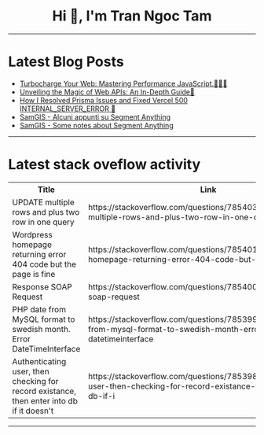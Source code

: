<h1 align="center">Hi 👋, I'm Tran Ngoc Tam</h1>

---

# Latest Blog Posts 
<!-- BLOG-POST-LIST:START -->
- [Turbocharge Your Web: Mastering Performance JavaScript.🚀🚀🚀](https://dev.to/dharamgfx/turbocharge-your-web-mastering-performance-javascript-b77)
- [Unveiling the Magic of Web APIs: An In-Depth Guide🚀](https://dev.to/dharamgfx/unveiling-the-magic-of-web-apis-an-in-depth-guide-4lme)
- [How I Resolved Prisma Issues and Fixed Vercel 500 INTERNAL_SERVER_ERROR 🚀](https://dev.to/whoisarjen/how-i-resolved-prisma-issues-and-fixed-vercel-500-internalservererror-401j)
- [SamGIS - Alcuni appunti su Segment Anything](https://dev.to/trincadev/samgis-alcuni-appunti-su-segment-anything-144p)
- [SamGIS - Some notes about Segment Anything](https://dev.to/trincadev/samgis-some-notes-about-segment-anything-5a3)
<!-- BLOG-POST-LIST:END -->

---

# Latest stack oveflow activity
<table>
  <tr><th>Title</th><th>Link</th></tr>
  <!-- STACKOVERFLOW:START --><tr><td>UPDATE multiple rows and plus two row in one query</td><td>https://stackoverflow.com/questions/78540379/update-multiple-rows-and-plus-two-row-in-one-query</td></tr><tr><td>Wordpress homepage returning error 404 code but the page is fine</td><td>https://stackoverflow.com/questions/78540196/wordpress-homepage-returning-error-404-code-but-the-page-is-fine</td></tr><tr><td>Response SOAP Request</td><td>https://stackoverflow.com/questions/78540033/response-soap-request</td></tr><tr><td>PHP date from MySQL format to swedish month. Error DateTimeInterface</td><td>https://stackoverflow.com/questions/78539921/php-date-from-mysql-format-to-swedish-month-error-datetimeinterface</td></tr><tr><td>Authenticating user, then checking for record existance, then enter into db if it doesn&#39;t</td><td>https://stackoverflow.com/questions/78539877/authenticating-user-then-checking-for-record-existance-then-enter-into-db-if-i</td></tr><!-- STACKOVERFLOW:END -->
</table>

---


